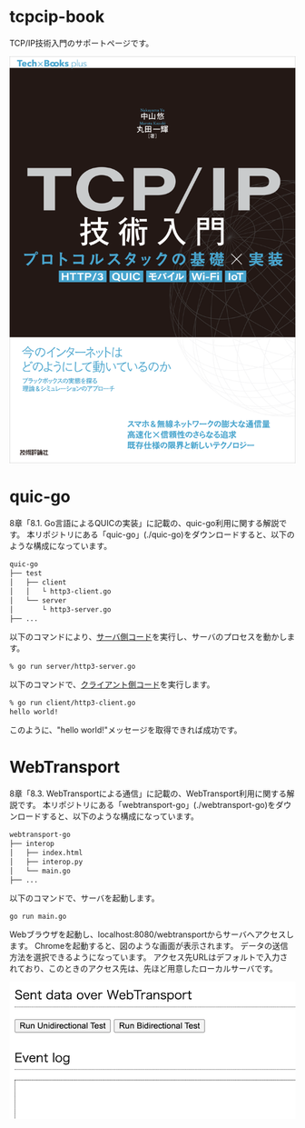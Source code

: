 # tcpcip-book
TCP/IP技術入門のサポートページです。

![書影](images/top.png)



# quic-go

8章「8.1. Go言語によるQUICの実装」に記載の、quic-go利用に関する解説です。
本リポジトリにある「quic-go」(./quic-go)をダウンロードすると、以下のような構成になっています。

```
quic-go
├── test
│   ├── client
│   │   └ http3-client.go
│   └── server
│       └ http3-server.go
├── ...
```

以下のコマンドにより、[サーバ側コード](./quic-go/test/http3-server.go)を実行し、サーバのプロセスを動かします。

```
% go run server/http3-server.go
```

以下のコマンドで、[クライアント側コード](./quic-go/test/http3-client.go)を実行します。

```
% go run client/http3-client.go
hello world!
```

このように、"hello world!"メッセージを取得できれば成功です。


# WebTransport

8章「8.3. WebTransportによる通信」に記載の、WebTransport利用に関する解説です。
本リポジトリにある「webtransport-go」(./webtransport-go)をダウンロードすると、以下のような構成になっています。

```
webtransport-go
├── interop
│   ├── index.html
│   ├── interop.py
│   └── main.go
├── ...
```

以下のコマンドで、サーバを起動します。

```
go run main.go
```

Webブラウザを起動し、localhost:8080/webtransportからサーバへアクセスします。
Chromeを起動すると、図のような画面が表示されます。
データの送信方法を選択できるようになっています。
アクセス先URLはデフォルトで入力されており、このときのアクセス先は、先ほど用意したローカルサーバです。

![Chromeを起動した際のスクリーンショット](images/08_15-chrome_initial.png)




